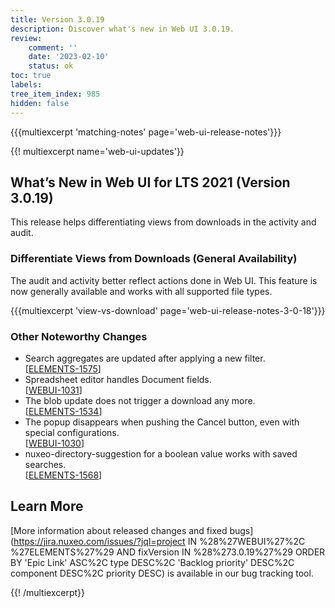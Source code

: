 ```yaml
---
title: Version 3.0.19
description: Discover what's new in Web UI 3.0.19.
review:
    comment: ''
    date: '2023-02-10'
    status: ok
toc: true
labels:
tree_item_index: 985
hidden: false
---
```


{{{multiexcerpt 'matching-notes' page='web-ui-release-notes'}}}

{{! multiexcerpt name='web-ui-updates'}}
## What’s New in Web UI for LTS 2021 (Version 3.0.19)

This release helps differentiating views from downloads in the activity and audit.

### Differentiate Views from Downloads (General Availability)

The audit and activity better reflect actions done in Web UI. This feature is now generally available and works with all supported file types.

{{{multiexcerpt 'view-vs-download' page='web-ui-release-notes-3-0-18'}}}


### Other Noteworthy Changes

- Search aggregates are updated after applying a new filter.<br/>[[ELEMENTS-1575](https://jira.nuxeo.com/browse/ELEMENTS-1575)]
- Spreadsheet editor handles Document fields.<br/>[[WEBUI-1031](https://jira.nuxeo.com/browse/WEBUI-1031)]
- The blob update does not trigger a download any more.<br/>[[ELEMENTS-1534](https://jira.nuxeo.com/browse/ELEMENTS-1534)]
- The popup disappears when pushing the Cancel button, even with special configurations.<br/>[[WEBUI-1030](https://jira.nuxeo.com/browse/WEBUI-1030)]
- nuxeo-directory-suggestion for a boolean value works with saved searches.<br/>[[ELEMENTS-1568](https://jira.nuxeo.com/browse/ELEMENTS-1568)]

## Learn More

[More information about released changes and fixed bugs](https://jira.nuxeo.com/issues/?jql=project IN %28%27WEBUI%27%2C %27ELEMENTS%27%29 AND fixVersion IN %28%273.0.19%27%29 ORDER BY 'Epic Link' ASC%2C type DESC%2C  'Backlog priority' DESC%2C component DESC%2C priority DESC) is available in our bug tracking tool.



{{! /multiexcerpt}}
